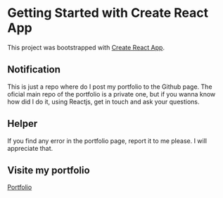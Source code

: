 # Getting Started with Create React App

This project was bootstrapped with [Create React App](https://github.com/facebook/create-react-app).

## Notification

This is just a repo where do I post my portfolio to the Github page.
The oficial main repo of the portfolio is a private one, but if you wanna know how did I do it,
using Reactjs, get in  touch and ask your questions.

## Helper

If you find any error in the portfolio page, report it to me please.
I will appreciate that.

## Visite my portfolio
<a href="#">
  Portfolio
</a>